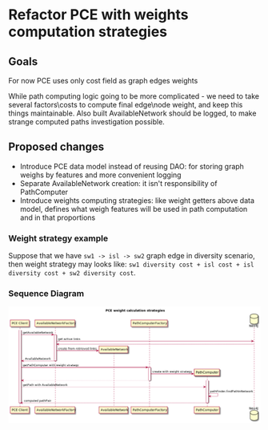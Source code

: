 # Refactor PCE with weights computation strategies

## Goals
For now PCE uses only cost field as graph edges weights

While path computing logic going to be more complicated - we need to take several factors\costs to compute final edge\node weight, and keep this things maintainable.
Also built AvailableNetwork should be logged, to make strange computed paths investigation possible.

## Proposed changes
- Introduce PCE data model instead of reusing DAO: for storing graph weighs by features and more convenient logging
- Separate AvailableNetwork creation: it isn't responsibility of PathComputer
- Introduce weights computing strategies: like weight getters above data model, defines what weigh features will be used in path computation and in that proportions

### Weight strategy example
Suppose that we have `sw1 -> isl -> sw2` graph edge in diversity scenario, then weight strategy may looks like:
`sw1 diversity cost + isl cost + isl diversity cost + sw2 diversity cost`.

### Sequence Diagram
![Refactor PCE with weights computation strategies](./pce-weights-strategies.png)
